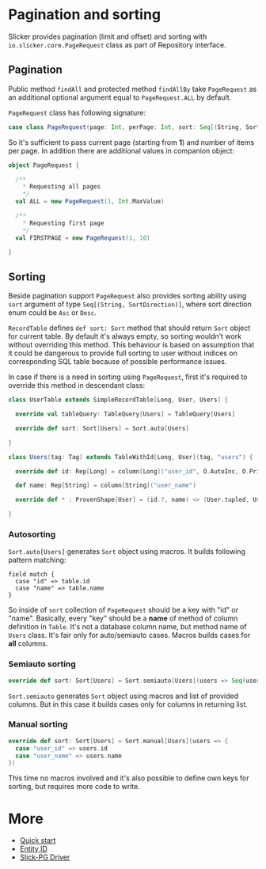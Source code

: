 Pagination and sorting
======

Slicker provides pagination (limit and offset) and sorting with `io.slicker.core.PageRequest` class as
part of Repository interface.

## Pagination

Public method `findAll` and protected method `findAllBy` take `PageRequest`
as an additional optional argument equal to `PageRequest.ALL` by default.

`PageRequest` class has following signature:

```scala
case class PageRequest(page: Int, perPage: Int, sort: Seq[(String, SortDirection)] = Seq.empty)
```

So it's sufficient to pass current page (starting from __1__) and number of items per page.
In addition there are additional values in companion object:

```scala
object PageRequest {

  /**
    * Requesting all pages
    */
  val ALL = new PageRequest(1, Int.MaxValue)

  /**
    * Requesting first page
    */
  val FIRSTPAGE = new PageRequest(1, 10)

} 
```

## Sorting

Beside pagination support `PageRequest` also provides sorting ability
using `sort` argument of type `Seq[(String, SortDirection)]`, where
sort direction enum could be `Asc` or `Desc`.

`RecordTable` defines `def sort: Sort` method that should return `Sort` object
for current table. By default it's always empty, so sorting wouldn't work without
overriding this method. This behaviour is based on assumption that it could be dangerous
to provide full sorting to user without indices on corresponding SQL table because 
of possible performance issues.

In case if there is a need in sorting using `PageRequest`, first it's required to
override this method in descendant class:

```scala
class UserTable extends SimpleRecordTable[Long, User, Users] {

  override val tableQuery: TableQuery[Users] = TableQuery[Users]

  override def sort: Sort[Users] = Sort.auto[Users]

}

class Users(tag: Tag) extends TableWithId[Long, User](tag, "users") {

  override def id: Rep[Long] = column[Long]("user_id", O.AutoInc, O.PrimaryKey)

  def name: Rep[String] = column[String]("user_name")

  override def * : ProvenShape[User] = (id.?, name) <> (User.tupled, User.unapply)

}
```

### Autosorting

`Sort.auto[Users]` generates `Sort` object using macros. It builds following pattern matching:
```
field match {
  case "id" => table.id
  case "name" => table.name
}
```
So inside of `sort` collection of `PageRequest` should be a key with "id" or "name".
Basically, every "key" should be a __name__ of method of column definition in `Table`. It's not a 
database column name, but method name of `Users` class. It's fair only for auto/semiauto cases.
Macros builds cases for __all__ columns.

### Semiauto sorting

```scala
override def sort: Sort[Users] = Sort.semiauto[Users](users => Seq(users.id))
```

`Sort.semiauto` generates `Sort` object using macros and list of provided columns. 
But in this case it builds cases only for columns in returning list.

### Manual sorting

```scala
override def sort: Sort[Users] = Sort.manual[Users](users => {
  case "user_id" => users.id
  case "user_name" => users.name
})
```

This time no macros involved and it's also possible to define own keys for sorting, but requires
more code to write.

More
======

* [Quick start](index.md)
* [Entity ID](entity.md)
* [Slick-PG Driver](slickpg.md)